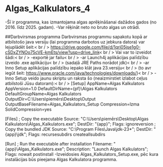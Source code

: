 # Algas_Kalkulators_4

 -Šī ir programma, kas izmantojama algas aprēķināšanai dažādos gados (no 2016. līdz 2025. gadam).
 -Var rēķināt neto no bruto algas un otrādi.

 ##Darbvirsmas programma
Darbvirsmas programmu sapakotu kopā ar atbilstošo java versiju (lai programma darbotos uz jebkura datora) var lejuplādēt šeit:< br / >
https://drive.google.com/file/d/1qri05jse1g0-cSDxZYNOo75cVE-kmEts/view?usp=drive_link< br / >
Vai var to izveidot šādi:< br / >
 -exportē jar failu< br / >
 -ar Launch4j aplikācijas palīdzību izveido .exe aplikāciju< br / >
  (sadaļā JRE Paths norādot jdk)< br / >
 -ar Inno Setup aplikācijas palīdzību iepako klāt java 23.versiju< br / >
   (to avr iegūt šeit: https://www.oracle.com/java/technologies/downloads/)< br / >
 -Inno Setup veido jaunu skriptu un raksta šo (neaizmirstiet izlabot ceļus atbilstoši Jūsu datoram):< br / >
  [Setup]
AppName=Algas Kalkulators
AppVersion=1.0
DefaultDirName={pf}\Algas Kalkulators
DefaultGroupName=Algas Kalkulators
OutputDir=C:\Users\piemērs\Desktop\Output
OutputBaseFilename=Algas_Kalkulators_Setup
Compression=lzma
SolidCompression=yes

[Files]
; Copy the executable
Source: "C:\Users\piemērs\Desktop\Algas Kalkulators\Algas_Kalkulators.exe"; DestDir: "{app}"; Flags: ignoreversion
; Copy the bundled JDK
Source: "C:\Program Files\Java\jdk-23\*"; DestDir: "{app}\jdk"; Flags: recursesubdirs createallsubdirs

[Run]
; Run the executable after installation
Filename: "{app}\Algas_Kalkulators.exe"; Description: "Launch Algas Kalkulators"; Flags: nowait postinstall
-Izveidosies Algas_Kalkulators_Setup.exe, pēc kura instalācijas būs pieejama Algas Kalkulatora programma.

 
